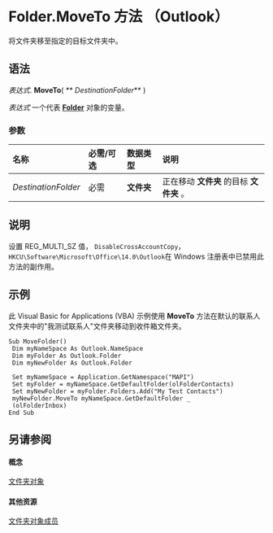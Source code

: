 
# Folder.MoveTo 方法 （Outlook）

将文件夹移至指定的目标文件夹中。


## 语法

 _表达式_. **MoveTo**( ** _DestinationFolder_** )

 _表达式_ 一个代表 **[Folder](3cf6cda8-6d70-666e-2643-9d9c5b9cacfc.md)** 对象的变量。


### 参数



|**名称**|**必需/可选**|**数据类型**|**说明**|
|:-----|:-----|:-----|:-----|
| _DestinationFolder_|必需|**文件夹**|正在移动 **文件夹** 的目标 **文件夹** 。|

## 说明

设置 REG_MULTI_SZ 值，  `DisableCrossAccountCopy`，  `HKCU\Software\Microsoft\Office\14.0\Outlook`在 Windows 注册表中已禁用此方法的副作用。


## 示例

此 Visual Basic for Applications (VBA) 示例使用 **MoveTo** 方法在默认的联系人文件夹中的"我测试联系人"文件夹移动到收件箱文件夹。


```
Sub MoveFolder() 
 Dim myNameSpace As Outlook.NameSpace 
 Dim myFolder As Outlook.Folder 
 Dim myNewFolder As Outlook.Folder 
 
 Set myNameSpace = Application.GetNamespace("MAPI") 
 Set myFolder = myNameSpace.GetDefaultFolder(olFolderContacts) 
 Set myNewFolder = myFolder.Folders.Add("My Test Contacts") 
 myNewFolder.MoveTo myNameSpace.GetDefaultFolder _ 
 (olFolderInbox) 
End Sub
```


## 另请参阅


#### 概念


[文件夹对象](3cf6cda8-6d70-666e-2643-9d9c5b9cacfc.md)
#### 其他资源


[文件夹对象成员](788acd42-377a-1803-7713-50e45086e2d1.md)